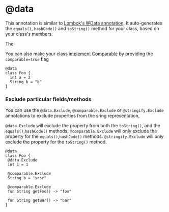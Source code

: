 # @data

This annotation is similar to [Lombok's @Data annotation](https://projectlombok.org/features/Data).
It auto-generates the `equals()`, `hashCode()` and `toString()` method for your class, based on your class's members.

The 

You can also make your class [implement Comparable](./comparable.md) by providing the `comparable=true` flag

```marcel
@data
class Foo {
  int a = 2
  String b = "b"
}
```

### Exclude particular fields/methods
You can use the `@data.Exclude`, `@comparable.Exclude` or `@stringify.Exclude` annotations to exclude properties from the sring representation,

`@data.Exclude` will exclude the property from both the `toString()`, and the `equals()`,`hashCode()` methods.
`@comparable.Exclude` will only exclude the property for the `equals()`,`hashCode()` methods.
`@stringify.Exclude` will only exclude the property for the `toString()` method.

```marcel
@data
class Foo {
 @data.Exclude
 int i = 1

 @comparable.Exclude
 String b = "srsr"

 @comparable.Exclude
 fun String getFoo() -> "foo"

 fun String getBar() -> "bar"
}
```